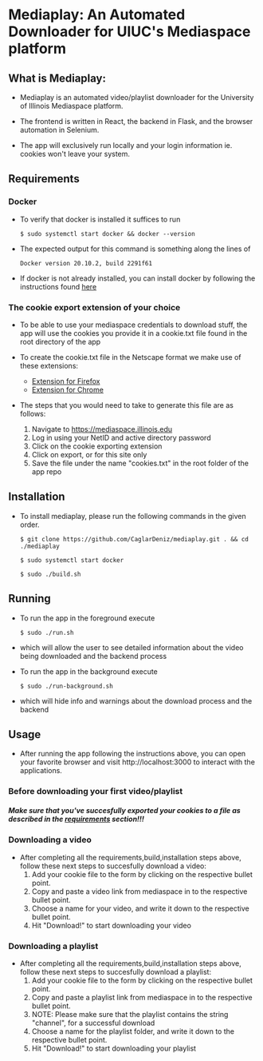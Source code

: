 # Mediaplay: An Automated Downloader for UIUC's Mediaspace platform

## What is Mediaplay: 

- Mediaplay is an automated video/playlist downloader for the University of Illinois Mediaspace platform. 
	
- The frontend is written in React, the backend in Flask, and the browser automation in Selenium.

- The app will exclusively run locally and your login information ie. cookies won't leave your system.

## Requirements
### Docker
- To verify that docker is installed it suffices to run 

	`
	$ sudo systemctl start docker && docker --version
	`

- The expected output for this command is something along the lines of 

	`
	Docker version 20.10.2, build 2291f61
	`

- If docker is not already installed, you can install docker by following the instructions found [here](https://docs.docker.com/get-docker/)

### The cookie export extension of your choice

- To be able to use your mediaspace credentials to download stuff, the app will use the cookies you provide it in a cookie.txt file found in the root directory of the app

- To create the cookie.txt file in the Netscape format we make use of these extensions: 
	- [Extension for Firefox](https://addons.mozilla.org/tr/firefox/addon/cookies-txt/?utm_source=addons.mozilla.org&utm_medium=referral&utm_content=search)
	- [Extension for Chrome](https://chrome.google.com/webstore/detail/get-cookiestxt/bgaddhkoddajcdgocldbbfleckgcbcid?hl=tr)

- The steps that you would need to take to generate this file are as follows: 

	1. Navigate to https://mediaspace.illinois.edu
	2. Log in using your NetID and active directory password
	3. Click on the cookie exporting extension
	4. Click on export, or for this site only
	5. Save the file under the name "cookies.txt" in the root folder of the app repo

## Installation

- To install mediaplay, please run the following commands in the given order.

	`
	$ git clone https://github.com/CaglarDeniz/mediaplay.git . && cd ./mediaplay 
	`

	`
	$ sudo systemctl start docker
	`

	`
	$ sudo ./build.sh
	`

## Running

- To run the app in the foreground execute 

	`
	$ sudo ./run.sh
	`

- which will allow the user to see detailed information about the video being downloaded and the backend process

- To run the app in the background execute

	`
	$ sudo ./run-background.sh
	`

- which will hide info and warnings about the download process and the backend

## Usage 

- After running the app following the instructions above, you can open your favorite browser and visit http://localhost:3000 to interact with the applications.

### Before downloading your first video/playlist

##### Make sure that you've succesfully exported your cookies to a file as described in the [requirements](#requirements) section!!!

### Downloading a video

- After completing all the requirements,build,installation steps above, follow these next steps to succesfully download a video: 
	1. Add your cookie file to the form by clicking on the respective bullet point.
	2. Copy and paste a video link from mediaspace in to the respective bullet point.
	3. Choose a name for your video, and write it down to the respective bullet point.
	4. Hit "Download!" to start downloading your video

### Downloading a playlist

- After completing all the requirements,build,installation steps above, follow these next steps to succesfully download a playlist: 
	1. Add your cookie file to the form by clicking on the respective bullet point.
	2. Copy and paste a playlist link from mediaspace in to the respective bullet point. 
	3. NOTE: Please make sure that the playlist contains the string "channel", for a successful download 
	4. Choose a name for the playlist folder, and write it down to the respective bullet point.
	5. Hit "Download!" to start downloading your playlist



